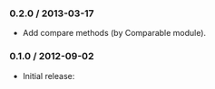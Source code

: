 ### 0.2.0 / 2013-03-17

* Add compare methods (by Comparable module).

### 0.1.0 / 2012-09-02

* Initial release:

